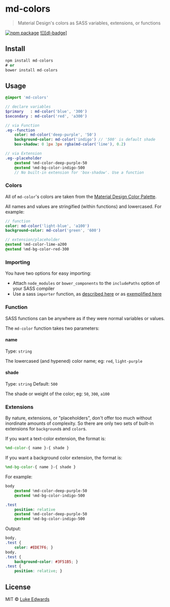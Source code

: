 # md-colors

> Material Design's colors as SASS variables, extensions, or functions

[![npm package][npm-ver-link]][releases]
[![][dl-badge]][npm-pkg-link]

## Install

```a
npm install md-colors
# or
bower install md-colors
```

## Usage

```sass
@import 'md-colors'

// declare variables
$primary   : md-color('blue', '300')
$secondary : md-color('red', 'a300')

// via Function
.eg--function
	color: md-color('deep-purple', '50')
	background-color: md-color('indigo') // '500' is default shade
	box-shadow: 0 1px 3px rgba(md-color('lime'), 0.2)

// via Extension
.eg--placeholder
	@extend %md-color-deep-purple-50
	@extend %md-bg-color-indigo-500
	// No built-in extension for 'box-shadow'. Use a function
```

### Colors

All of `md-color`'s colors are taken from the [Material Design Color Palette](https://www.google.com/design/spec/style/color.html#color-color-palette).

All names and values are stringified (within functions) and lowercased. For example:

```sass
// function
color: md-color('light-blue', 'a100')
background-color: md-color('green', '600')

// extension/placeholder
@extend %md-color-lime-a200
@extend %md-bg-color-red-300
```

### Importing

You have two options for easy importing:

* Attach `node_modules` or `bower_components` to the `includePaths` option of your SASS compiler
* Use a sass `importer` function, as [described here](http://stackoverflow.com/a/29924381) or as [exemplified here](https://www.npmjs.com/package/sass-module-importer)

### Function

SASS functions can be anywhere as if they were normal variables or values.

The `md-color` function takes two parameters:

#### name

Type: `string`

The lowercased (and hypened) color name; eg: `red`, `light-purple`

#### shade

Type: `string`
Default: `500`

The shade or weight of the color; eg: `50`, `300`, `a100`

### Extensions

By nature, extensions, or "placeholders", don't offer too much without inordinate amounts of complexity. So there are only two sets of built-in extensions for `background`s and `color`s.

If you want a text-color extension, the format is:

```sass
%md-color-{ name }-{ shade }
```

If you want a background color extension, the format is:

```sass
%md-bg-color-{ name }-{ shade }
```

For example:

```sass
body
	@extend %md-color-deep-purple-50
	@extend %md-bg-color-indigo-500

.test
	position: relative
	@extend %md-color-deep-purple-50
	@extend %md-bg-color-indigo-500
```

Output:

```css
body,
.test {
	color: #EDE7F6; }
body,
.test {
	background-color: #3F51B5; }
.test {
	position: relative; }
```

## License

MIT © [Luke Edwards](https://lukeed.com)

[releases]:     https://github.com/lukeed/md-colors/releases
[npm-pkg-link]: https://www.npmjs.org/package/md-colors
[npm-ver-link]: https://img.shields.io/npm/v/md-colors.svg?style=flat-square
